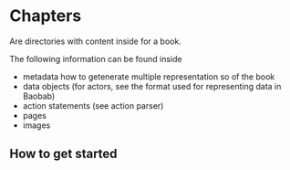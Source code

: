# Chapters

Are directories with content inside for a book.

The following information can be found inside

- metadata how to getenerate multiple representation so of the book
- data objects (for actors, see the format used for representing data in Baobab)
- action statements (see action parser)
- pages
- images

## How to get started

```golang

```


